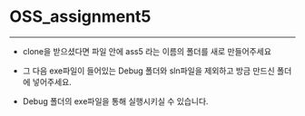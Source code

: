 # OSS_assignment5
------------------------------

- clone을 받으셨다면
파일 안에 ass5 라는 이름의 폴더를 새로 만들어주세요

- 그 다음 exe파일이 들어있는 Debug 폴더와 sln파일을 제외하고 방금 만드신 폴더에 넣어주세요.

- Debug 폴더의 exe파일을 통해 실행시키실 수 있습니다.
